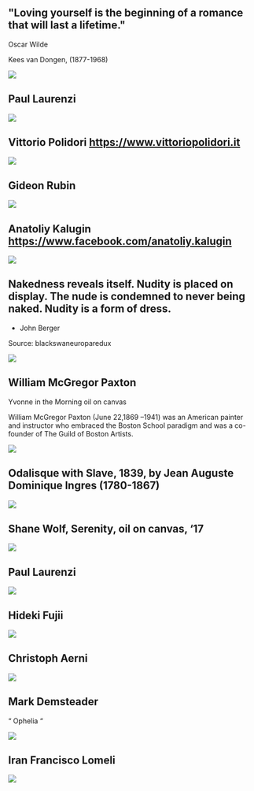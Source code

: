 
## "Loving yourself is the beginning of a romance that will last a lifetime."

Oscar Wilde

Kees van Dongen, (1877-1968)

<img src="https://64.media.tumblr.com/58b76c23b6f151de031e1a16b338b041/c9d26728e093f43f-05/s640x960/9c0a463d7a34a91f6dd0a0311b713fcc141946f6.jpg">

## Paul Laurenzi  
<img src="https://64.media.tumblr.com/2a4da3a63eec897ac50dca3d9f40ec40/3ded1dbeecdf38bf-e8/s640x960/8317e7af5680399ee2b5fc0ce68793453fc6210b.jpg">


## Vittorio Polidori https://www.vittoriopolidori.it
<img src="https://64.media.tumblr.com/119ae725475e0629f5657e3bf534da19/5b888534a2801d69-d8/s2048x3072/3781f9dec2e9061763281f89b4ffc0a836d31103.jpg">

## Gideon Rubin
<img src="https://64.media.tumblr.com/fe4d17c62973aef844c27b343cbd1fb1/97ddc78a3026f80f-c1/s2048x3072/c511ce4a4911f1dfe43b62bf2fed528244d7661d.jpg">

## Anatoliy Kalugin https://www.facebook.com/anatoliy.kalugin
<img src="https://64.media.tumblr.com/05cd12843034b9f578217b1b8ff34224/79c7b3c225ef1a8b-16/s2048x3072/60371807f2437eb5fa9da4d0de79af28180d4c82.jpg">

## Nakedness reveals itself. Nudity is placed on display. The nude is condemned to never being naked. Nudity is a form of dress.
- John Berger

Source: blackswaneuroparedux

<img src="https://64.media.tumblr.com/4d7a2f15115af19772a1ba1f708bf543/tumblr_psdpdoXoAj1y8s062o1_540.jpg">

## William McGregor Paxton
Yvonne in the Morning  oil on canvas

William McGregor Paxton (June 22,1869 –1941) was an American painter and instructor who embraced the Boston School paradigm and was a co-founder of The Guild of Boston Artists.

<img src="https://64.media.tumblr.com/51202dbe59493ad15981ccafa7185c60/4dcbbf75ae53794d-9d/s1280x1920/8e8b0fdaa0f5cef9611a2cf0470a6e5d9d4481ef.jpg">

## Odalisque with Slave, 1839, by ⁣⁣⁠Jean Auguste Dominique Ingres (1780-1867)⁣⁣⁠
<img src="https://64.media.tumblr.com/de07719bddc9d9eb864fd985c5759d6a/7d483edc1d81eb15-cf/s1280x1920/d5dce67dcffa36dd8513b19189e31302d2560c83.jpg">

## Shane Wolf, Serenity, oil on canvas, ‘17

<img src="https://64.media.tumblr.com/1e53dd8a30fe328ef88a7979cdd7e3dd/tumblr_phkpoupHLn1xl2yvho1_1280.jpg">

## Paul Laurenzi
<img src="https://64.media.tumblr.com/535337953203608a8159765af0b50afe/1048d49f1aa6c9b2-95/s1280x1920/f3d9f0f6637cd52466423d65002ded4edd03951d.jpg">

## Hideki Fujii
<img src="https://64.media.tumblr.com/247b865f17391daf9d4ecfd7db01f67d/a278ebeb4cb16b37-3e/s500x750/60fdb72815e3ff6a74953e66c6f89f86019813f9.jpg">


## Christoph Aerni  
<img src="https://64.media.tumblr.com/8f7a2de12cca8e794592c76dc815c839/18b72cc799343e6f-72/s640x960/e658ef69e24b11dfc817a13d5c2cf624c072fb33.jpg">

## Mark Demsteader

“ Ophelia “

<img src="https://64.media.tumblr.com/cf343eb0339e9864fc72da0e300c31a5/829362255c857025-02/s540x810/8d636e86eb2e18f1c6393b9ed322c412148a4e80.jpg">

## Iran Francisco Lomeli
<img src="https://64.media.tumblr.com/7aa225b13787a4592c0ee1b4680a8462/9693d5b372b1b4f4-48/s2048x3072/611cc9358f99da6d9b4bf429b4c539123fe134a5.jpg">


